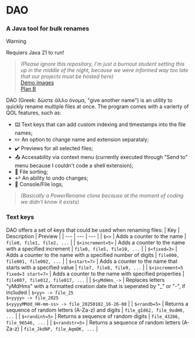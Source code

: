 # DAO
### A Java tool for bulk renames
> [!WARNING]
> Requiers Java 21 to run!

> *(Please ignore this repository, I'm just a burnout student setting this up in the middle of the night, because we were informed way too late that our projects must be hosted here)*\
[Demo images](https://drive.google.com/file/d/1XCcSyWzwJSYPPDeLWwUb410eHQTy5XIV/view?usp=drivesdk)\
[Plan B](https://drive.google.com/file/d/1XDRulsv_hAyP3AXSy6yUhQdfqyjIWGGA/view?usp=drivesdk)

DAO (Greek: δώστε άλλο όνομα, "give another name") is an utility to quickly rename multiple files at once. The program comes with a varierty of QOL features, such as:
* ⌨️​ Text keys that can add custom indexing and timestamps into the file names;
* ​✏️​ An option to change name and extension separataly;
* ​✔️ Previews for all selected files;
* 📤​ Accesability via context menu (currently executed through "Send to" menu because I couldn't code a shell extension);
* 📁 File sorting;
* ↩️​ An ability to undo changes;
* 📝​ Console/File logs;
> *(Basically a PowerRename clone because at the moment of coding we didn't know it exists)*

### Text keys
DAO offers a set of keys that could be used when renaming files:
| Key | Description | Preview |
| --- | --- | --- |
| `$<>` | Adds a counter to the name | `file0, file1, file2, ...` |
| `$<increment=5>` | Adds a counter to the name with a specified increment | `file0, file5, file10, ...` |
| `$<fixed=3>` | Adds a counter to the name with a specified number of digits | `file000, file001, file002, ...` |
| `$<start=7>` | Adds a counter to the name that starts with a specified value | `file7, file8, file9, ...` |
| `$<increment=5 fixed=3 start=7>` | Adds a counter to the name with specified properties | `file007, file012, file017, ...` |
| `$<yMdHms_->` | Replaces letters "yMdHms" with a formatted creation date that is seperated by "_" or "-", if included | `$<yy> -> file_25`<br/>`$<yyyy> -> file_2025`<br/>`$<yyyyMMdd_HH-mm-ss> -> file_20250102_16-26-08` |
| `$<randb=5>` | Returns a sequence of random letters (A-Za-z) and digits | `file_gId62, file_9odH0, ...` |
| `$<randint=5>` | Returns a sequence of random digits | `file_43286, file_96546, ...` |
| `$<randstr=5>` | Returns a sequence of random letters (A-Za-z) | `file_JkdNP, file_AqmDK, ...` |
